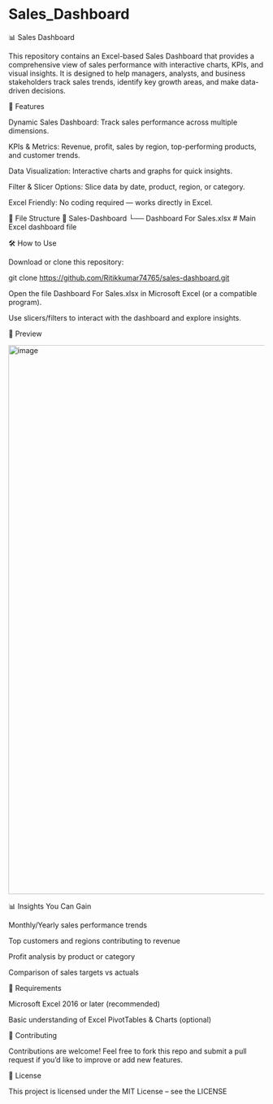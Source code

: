 # Sales_Dashboard
📊 Sales Dashboard

This repository contains an Excel-based Sales Dashboard that provides a comprehensive view of sales performance with interactive charts, KPIs, and visual insights. It is designed to help managers, analysts, and business stakeholders track sales trends, identify key growth areas, and make data-driven decisions.

🚀 Features

Dynamic Sales Dashboard: Track sales performance across multiple dimensions.

KPIs & Metrics: Revenue, profit, sales by region, top-performing products, and customer trends.

Data Visualization: Interactive charts and graphs for quick insights.

Filter & Slicer Options: Slice data by date, product, region, or category.

Excel Friendly: No coding required — works directly in Excel.

📂 File Structure
📁 Sales-Dashboard
 └── Dashboard For Sales.xlsx   # Main Excel dashboard file

🛠️ How to Use

Download or clone this repository:

git clone https://github.com/Ritikkumar74765/sales-dashboard.git


Open the file Dashboard For Sales.xlsx in Microsoft Excel (or a compatible program).

Use slicers/filters to interact with the dashboard and explore insights.

📸 Preview

<img width="1920" height="1080" alt="image" src="https://github.com/user-attachments/assets/e5e18ecd-e916-48d9-ba13-e125ec63bdd2" />


📊 Insights You Can Gain

Monthly/Yearly sales performance trends

Top customers and regions contributing to revenue

Profit analysis by product or category

Comparison of sales targets vs actuals

📌 Requirements

Microsoft Excel 2016 or later (recommended)

Basic understanding of Excel PivotTables & Charts (optional)

🤝 Contributing

Contributions are welcome! Feel free to fork this repo and submit a pull request if you’d like to improve or add new features.

📜 License

This project is licensed under the MIT License – see the LICENSE
